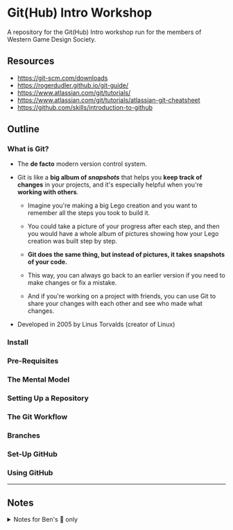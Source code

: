 # Git(Hub) Intro Workshop

A repository for the Git(Hub) Intro workshop run for the members of Western Game Design Society.

## Resources

- https://git-scm.com/downloads
- https://rogerdudler.github.io/git-guide/
- https://www.atlassian.com/git/tutorials/
- https://www.atlassian.com/git/tutorials/atlassian-git-cheatsheet
- https://github.com/skills/introduction-to-github

## Outline

### What is Git?

- The **de facto** modern version control system.

- Git is like a **big album of _snapshots_** that helps you **keep track of changes** in your projects, and it's especially helpful when you're **working with others**.

  - Imagine you're making a big Lego creation and you want to remember all the steps you took to build it.

  - You could take a picture of your progress after each step, and then you would have a whole album of pictures showing how your Lego creation was built step by step.

  - **Git does the same thing, but instead of pictures, it takes snapshots of your code.**

  - This way, you can always go back to an earlier version if you need to make changes or fix a mistake.

  - And if you're working on a project with friends, you can use Git to share your changes with each other and see who made what changes.

- Developed in 2005 by Linus Torvalds (creator of Linux)

### Install

### Pre-Requisites

### The Mental Model

### Setting Up a Repository

### The Git Workflow

### Branches

### Set-Up GitHub

### Using GitHub

___

## Notes

<details>
<summary>Notes for Ben's 👀 only</summary>

- Focus on the **mental model** of Git/GitHub.
- Only introduce git **fundamentals**, nothing fancy
- Start from the **local workflow**, then move to the **remote workflow**
- **USE VISUALS, DON’T JUST SAY “Run this command”.** Memorizing commands comes with time (not the focus of the workshop), **understanding the mental model** is vital in the beginning
- Leave room for **questions**, **examples**, and **practice exercises**

</details>
